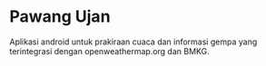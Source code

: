 # Pawang Ujan
Aplikasi android untuk prakiraan cuaca dan informasi gempa yang terintegrasi dengan openweathermap.org dan BMKG.

